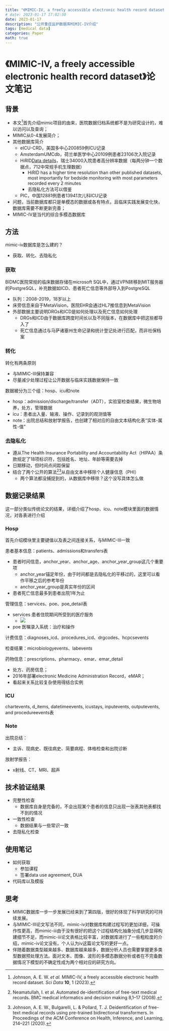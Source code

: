```yaml
---
title: "《MIMIC-IV, a freely accessible electronic health record dataset》论文笔记"
# date: 2023-01-17 17:02:30
date: 2023-01-17
description: "公开重症监护数据库MIMIC-IV介绍"
tags: [medical data]
categories: Paper
math: true
---
```


# 《MIMIC-IV, a freely accessible electronic health record dataset》论文笔记

## 背景
- 本文[^1]首先介绍mimic项目的由来，医院数据归档系统都不是为研究设计的，难以访问以及查询；
- MIMIC从0-4发展简介；
- 其他数据库简介
	- eICU-CRD，美国多中心200859例ICU记录
	- AmsterdamUMCdb，荷兰单医学中心20109例患者23106次入院记录
	- HiRID[Data details](https://hirid.intensivecare.ai/data-details)，瑞士34000入院患者高分辨率数据（每两分钟一个数据点，712中常规手机生理数据）
		- HiRID has a higher time resolution than other published datasets, most importantly for bedside monitoring with most parameters recorded every 2 minutes
		- 去隐私化方法可以借鉴
	- PIC，中国12881例患者13941次儿科ICU记录
- 问题，当前数据库都只是单模态的数据或各有特点，且临床实践发展变化快，数据库需要不断更新完善；
- MIMIC-IV是当代的综合多模态数据库

## 方法
mimic-iv数据库是怎么建的？
- 获取、转化、去隐私化
### 获取
BIDMC医院常规的临床数据存储在microsoft SQL中，通过VPN转移到MIT服务器的PostgreSQL，补充数据如ICD、患者死亡信息等外部导入到PostgreSQL
- 队列：2008-2019，18岁以上
- 床旁信息来自于MetaVision，医院EHR会通过HL7推信息到MetaVision
- 外部数据主要说明DRGs和ICD是如何处理以及死亡信息如何处理
	- DRGs和ICD由于数据库跨度时间长以及不同版本，在数据库中把这些都导入了
	- 死亡信息通过与马萨诸塞州生命记录和统计登记处进行匹配，而非社保档案

### 转化
转化有两条原则
- 与MIMIC-III保持兼容
- 尽量减少处理过程让公开数据与临床实践数据保持一致

数据被分为三个组：hosp、icu和note
- hosp：admission/discharge/transfer（ADT），实验室检查结果，微生物培养，处方，管理数据
- icu：患者出入量、输液、操作、记录到的观测值等
- note：出院总结和放射学报告，也创建了相对应的自由文本结构化表“实体-属性-值”

### 去隐私化
- 遵从The Health Insurance Portability and Accountability Act（HIPAA）条款规定了18项标识符，包括姓名、地址、年龄等需要去掉
- 日期移动，但时间点间距保留
- 结合了两个公开的算法[^2][^3]从自由文本中移除个人健康信息（PHI）
	- 两个算法都没捕捉到的，从数据库中移除？这个没写具体怎么做

## 数据记录结果
这一部分类似传统论文的结果，详细介绍了hosp、icu、note模块里面的数据情况，对各表进行介绍
### Hosp
首先介绍模块里主要键值以及表之间连接关系，与MIMIC-III一致

患者基本信息：patients、admissions和transfers表
- 患者时间信息，anchor_year、anchor_age、anchor_year_group这几个重要项
	- anchor_year锚定年份，由于时间都是去隐私化的平移过的，这里可以看作平移之后的参考年份
	- anchor_year_group是真实年份的区间
- 患者死亡信息最多到患者出院1年为止

管理信息：services、poe、poe_detail表
- services 患者住院期间所受到的医疗服务
	- ![](https://cdn.jsdelivr.net/gh/jmwyf/pichosting@master/services.png)
- poe 医嘱录入系统：治疗和操作

计费信息：diagnoses_icd、procedures_icd、drgcodes、hcpcsevents

检查结果：microbiologyevents、labevents

药物信息：prescriptions、pharmacy、emar、emar_detail
- 处方、药房信息；
- 2016年部署electronic Medicine Administration Record，eMAR；
- 看起来关系比较复杂使用得结合实例

### ICU
chartevents, d_items, datetimeevents, icustays, inputevents, outputevents, and procedureevents表

### Note
出院总结：
- 主诉、现病史、既往病史、简要病程、体格检查和出院诊断

放射学报告：
- x射线、CT、MRI、超声

## 技术验证结果
- 完整性检查
	- 数据库自身是完备的，不会出现某个患者的信息只出现一张表其他表都找不到的情况
- 一致性检查
	- 数据结果与一些常识一致
- 去隐私化检查

## 使用笔记
- 如何获取
	- 参加课程
	- 签署data use agreement, DUA
- 代码库以及模版

## 思考
- MIMIC数据库一步一步发展已经来到了第四版，很好的体现了科学研究的可持续发展。
- 与MIMIC-III论文写法不同，mimic-iv对数据库构建过程写的更加详细，可操作性更高，而mimic-iii由于没有很好的把这个过程结构化抽象分成几步显得构建细节不足，而mimic-iii论文表格比较丰富，对数据库进行了一些粗粒度的介绍，mimic-iv论文没有。个人认为iv这篇论文写的更好一点。
- 伴随着数据类型越来越多、数据库越来越多，数据分析人员也需要掌握更多类型数据预处理方法。面对文本、图像、波形的多模态数据分析或者在不完备数据情况下模型的不确定性成为两个相对应的研究方向。

[^1]: Johnson, A. E. W. _et al._ MIMIC-IV, a freely accessible electronic health record dataset. _Sci Data_ **10**, 1 (2023).

[^2]: Neamatullah, I. et al. Automated de-identification of free-text medical records. BMC medical informatics and decision making 8,1–17 (2008).

[^3]: Johnson, A. E. W., Bulgarelli, L. & Pollard, T. J. Deidentification of free-text medical records using pre-trained bidirectional transformers. In Proceedings of the ACM Conference on Health, Inference, and Learning, 214–221 (2020).